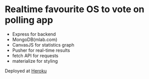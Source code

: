 # Realtime favourite OS to vote on polling app

*	Express for backend
*	MongoDB(mlab.com)
*	CanvasJS for statistics graph
*	Pusher for real-time results
*	fetch API for requests
*	materialize for styling

Deployed at [Heroku](https://os-voting.herokuapp.com/)
